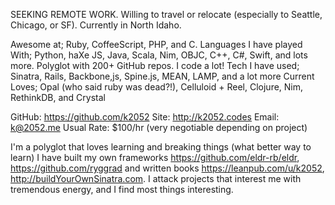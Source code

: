 SEEKING REMOTE WORK. Willing to travel or relocate (especially to Seattle, Chicago, or SF). Currently in North Idaho.

Awesome at; Ruby, CoffeeScript, PHP, and C.
Languages I have played With; Python, haXe JS, Java, Scala, Nim, OBJC, C++, C#, Swift, and lots more. Polyglot with 200+ GitHub repos. I code a lot!
Tech I have used; Sinatra, Rails, Backbone,js, Spine.js, MEAN, LAMP, and a lot more
Current Loves; Opal (who said ruby was dead?!), Celluloid + Reel, Clojure, Nim, RethinkDB, and Crystal

GitHub: https://github.com/k2052
Site: http://k2052.codes
Email: k@2052.me
Usual Rate: $100/hr (very negotiable depending on project)

I'm a polyglot that loves learning and breaking things (what better way to learn) I have built my own frameworks https://github.com/eldr-rb/eldr, https://github.com/ryggrad and written books https://leanpub.com/u/k2052, http://buildYourOwnSinatra.com. I attack projects that interest me with tremendous energy, and I find most things interesting.
